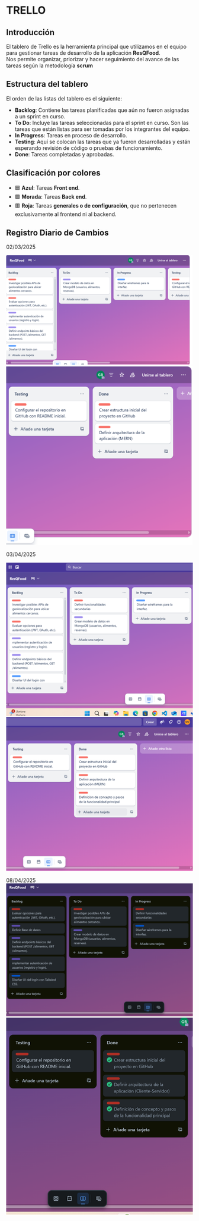 # TRELLO
## Introducción
El tablero de Trello es la herramienta principal que utilizamos  en el equipo para gestionar tareas de desarrollo de la aplicación **ResQFood**.  
Nos permite organizar, priorizar y hacer seguimiento del avance de las tareas según la metodología **scrum**

## Estructura del tablero
El orden de las listas del tablero es el siguiente:

- **Backlog**: Contiene las tareas planificadas que aún no fueron asignadas a un sprint en curso.
- **To Do**: Incluye las tareas seleccionadas para el sprint en curso. Son las tareas que están listas para ser tomadas por los integrantes del equipo.
- **In Progress**: Tareas en proceso de desarrollo.
- **Testing**: Aquí se colocan las tareas que ya fueron desarrolladas y están esperando revisión de código o pruebas de funcionamiento.
- **Done**: Tareas completadas y aprobadas.

## Clasificación por colores
- 🟦 **Azul**: Tareas **Front end**.
- 🟪 **Morada**: Tareas **Back end**.
- 🟥 **Roja**: Tareas **generales o de configuración**, que no pertenecen exclusivamente al frontend ni al backend.

## Registro Diario de Cambios

02/03/2025

![Diseño Home Page](img/dia1-Tablero.png)
![Diseño Home Page](img/dia1-Tablero2.png)


03/04/2025

![Diseño Home Page](img/dia2-tablero.png)
![Diseño Home Page](img/dia2-tabler2.png)


08/04/2025
![Diseño Home Page](img/dia3Tablero1.png)
![Diseño Home Page](img/dia3Tablero2.png)